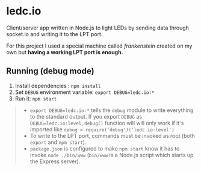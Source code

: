 # ledc.io
Client/server app written in Node.js to light LEDs by sending data through socket.io and writing it to the LPT port.

For this project I used a special machine called *frankenstein* created on my own but **having a working LPT port is enough.**

## Running (debug mode)

1. Install dependencies : ``npm install``
2. Set ``DEBUG`` environment variable: ``export DEBUG=ledc.io:*``
3. Run it: ``npm start``

> - ``export DEBUG=ledc.io:*`` tells the ``debug`` module to write everything to the standard output. If you export ``DEBUG`` as ``DEBUG=ledc.io:level``, ``debug()`` function will will only work if it's imported like ``debug = require('debug')('ledc.io:level')`` 
> - To write to the LPT port, commands must be invoked as root (both ``export`` and ``npm start``).
> -  ``package.json`` is configured to make ``npm start`` know it has to invoke ``node ./bin/www`` (``bin/www`` is a Node.js script which starts up the Express server).